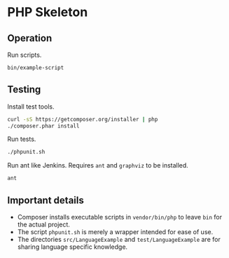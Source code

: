 # PHP Skeleton


## Operation

Run scripts.

```sh
bin/example-script
```


## Testing

Install test tools.

```sh
curl -sS https://getcomposer.org/installer | php
./composer.phar install
```

Run tests.

```sh
./phpunit.sh
```

Run ant like Jenkins. Requires `ant` and `graphviz` to be installed.

```sh
ant
```


## Important details

* Composer installs executable scripts in `vendor/bin/php` to leave `bin` for the actual project.
* The script `phpunit.sh` is merely a wrapper intended for ease of use.
* The directories `src/LanguageExample` and `test/LanguageExample` are for sharing language specific knowledge.
